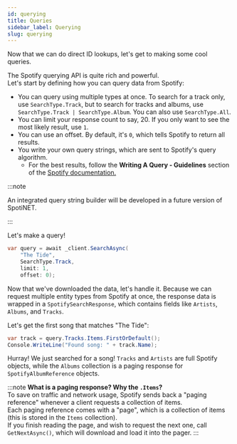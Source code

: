```yaml
---
id: querying
title: Queries
sidebar_label: Querying
slug: querying
---
```

Now that we can do direct ID lookups, let's get to making some cool queries.  
  
The Spotify querying API is quite rich and powerful.   
Let's start by defining how you can query data from Spotify:
- You can query using multiple types at once. To search for a track only, use `SearchType.Track`, but to search for tracks and albums, use `SearchType.Track | SearchType.Album`. You can also use `SearchType.All`.
- You can limit your response count to say, 20. If you only want to see the most likely result, use `1`.
- You can use an offset. By default, it's `0`, which tells Spotify to return all results.
- You write your own query strings, which are sent to Spotify's query algorithm.
  - For the best results, follow the **Writing A Query - Guidelines** section of the [Spotify documentation.](https://developer.spotify.com/documentation/web-api/reference/#category-search)

:::note

An integrated query string builder will be developed in a future version of SpotiNET.

:::

Let's make a query!
```csharp
var query = await _client.SearchAsync(
    "The Tide", 
    SearchType.Track, 
    limit: 1, 
    offset: 0);
```

Now that we've downloaded the data, let's handle it. Because we can request multiple entity types from Spotify at once, the response data is wrapped in a `SpotifySearchResponse`, which contains fields like `Artists`, `Albums`, and `Tracks`.   
  
Let's get the first song that matches "The Tide":
```csharp
var track = query.Tracks.Items.FirstOrDefault();
Console.WriteLine("Found song: " + track.Name);
```
Hurray! We just searched for a song! `Tracks` and `Artists` are full Spotify objects, while the `Albums` collection is a paging response for `SpotifyAlbumReference` objects.

:::note
**What is a paging response? Why the `.Items`?**  
To save on traffic and network usage, Spotify sends back a "paging reference" whenever a client requests a collection of items.   
Each paging reference comes with a "page", which is a collection of items (this is stored in the `Items` collection).  
If you finish reading the page, and wish to request the next one, call `GetNextAsync()`, which will download and load it into the pager.
:::